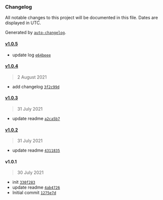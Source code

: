 ### Changelog

All notable changes to this project will be documented in this file. Dates are displayed in UTC.

Generated by [`auto-changelog`](https://github.com/CookPete/auto-changelog).

#### [v1.0.5](https://github.com/buquan/mkdir/compare/v1.0.4...v1.0.5)

- update log [`e64beee`](https://github.com/buquan/mkdir/commit/e64beee31cdd80d14fc1664d1caeea9815ebc979)

#### [v1.0.4](https://github.com/buquan/mkdir/compare/v1.0.3...v1.0.4)

> 2 August 2021

- add changelog [`3f2c99d`](https://github.com/buquan/mkdir/commit/3f2c99d45c7c17ecacc090732b139e5f7ec2d7ff)

#### [v1.0.3](https://github.com/buquan/mkdir/compare/v1.0.2...v1.0.3)

> 31 July 2021

- update readme [`a2ca5b7`](https://github.com/buquan/mkdir/commit/a2ca5b743208c0bae0e012146ef1099a469a8c21)

#### [v1.0.2](https://github.com/buquan/mkdir/compare/v1.0.1...v1.0.2)

> 31 July 2021

- update readme [`4311835`](https://github.com/buquan/mkdir/commit/431183544fc25d1c8913b1df4ca63aa304a95d9c)

#### v1.0.1

> 30 July 2021

- init [`330f283`](https://github.com/buquan/mkdir/commit/330f283f8c8fd57c57d7f29f4ccd58e23d399b54)
- update readme [`4ab4726`](https://github.com/buquan/mkdir/commit/4ab472662fc9c66f9d87cc9ecd3dc07dd685472d)
- Initial commit [`1275e7d`](https://github.com/buquan/mkdir/commit/1275e7d57e6dfcbf4a42c386e2bcd60f2bf4f290)
